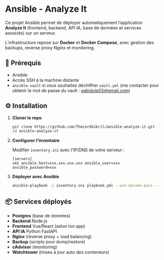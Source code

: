 # Ansible - Analyze It

Ce projet Ansible permet de déployer automatiquement l’application **Analyze It** (frontend, backend, API IA, base de données et services associés) sur un serveur.

L’infrastructure repose sur **Docker** et **Docker Compose**, avec gestion des backups, reverse proxy Nginx et monitoring.

## 🚀 Prérequis

- Ansible
- Accès SSH à la machine distante
- `ansible-vault` si vous souhaitez déchiffrer `vault.yml` (me contacter pour obtenir le mot de passe du vault : gabidule03@gmail.com)

## ⚙️ Installation

1. **Cloner le repo**
    
    ```bash
    git clone https://github.com/TheLordGibril/ansible-analyze-it.git
    cd ansible-analyze-it
    ```
    
2. **Configurer l’inventaire**
    
    Modifier `inventory.ini` avec l’IP/DNS de votre serveur :
    
    ```
    [servers]
    vm1 ansible_host=xxx.xxx.xxx.xxx ansible_user=xxx ansible_password=xxx
    ```
    
3. **Déployer avec Ansible**
    
    ```bash
    ansible-playbook -i inventory.ini playbook.yml --ask-become-pass --ask-vault-pass
    ```
    

## 📦 Services déployés

- **Postgres** (base de données)
- **Backend** Node.js
- **Frontend** Vue/React (selon ton app)
- **API IA** Python FastAPI
- **Nginx** (reverse proxy + load balancing)
- **Backup** (scripts pour dump/restore)
- **cAdvisor** (monitoring)
- **Watchtower** (mises à jour auto des conteneurs)
